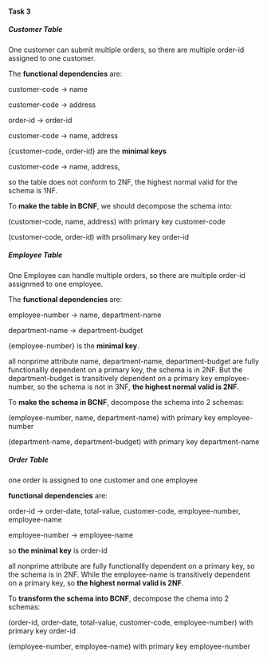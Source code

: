 #### Task 3

##### Customer Table

One customer can submit multiple orders, so there are multiple order-id assigned to one customer.

The **functional dependencies** are:

customer-code $\rightarrow$ name 

customer-code $\rightarrow$ address

order-id $\rightarrow$ order-id

customer-code $\rightarrow$ name, address

{customer-code, order-id} are the **minimal keys**

customer-code $\rightarrow$ name, address, 

so the table does not conform to 2NF, the highest normal valid for the schema is 1NF.

To **make the table in BCNF**, we should decompose the schema into:

(customer-code, name, address) with primary key customer-code

(customer-code, order-id) with prsolimary key order-id



##### Employee Table

One Employee can handle multiple orders, so there are multiple order-id assignmed to one employee.

The **functional dependencies** are:

employee-number $\rightarrow$ name, department-name

department-name $\rightarrow$ department-budget

{employee-number} is the **minimal key**.

all nonprime attribute name, department-name, department-budget are fully functionallly dependent on a primary key, the schema is in 2NF. But the department-budget is transitively dependent on a primary key employee-number, so the schema is not in 3NF, **the highest normal valid is 2NF**.

To **make the schema in BCNF**, decompose the schema into 2 schemas:

(employee-number, name, department-name) with primary key employee-number

(department-name, department-budget) with primary key department-name



##### Order Table

one order is assigned to one customer and one employee

**functional dependencies** are:

order-id $\rightarrow$ order-date, total-value, customer-code, employee-number, employee-name

employee-number $\rightarrow$ employee-name

so **the minimal key** is order-id

all nonprime attribute are fully functionallly dependent on a primary key, so the schema is in 2NF. While the employee-name is transitively dependent on a primary key, so **the highest normal valid is 2NF**.

To **transform the schema into BCNF**,  decompose the chema into 2 schemas:

(order-id, order-date, total-value, customer-code, employee-number) with primary key order-id

(employee-number, employee-name) with primary key employee-number



